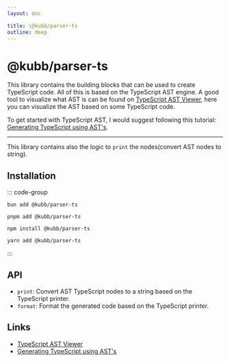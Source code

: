 ```yaml
---
layout: doc

title: \@kubb/parser-ts
outline: deep
---
```


# @kubb/parser-ts

This library contains the building blocks that can be used to create TypeScript code. All of this is based on the TypeScript AST engine.
A good tool to visualize what AST is can be found on [TypeScript AST Viewer](https://ts-ast-viewer.com), here you can visualize the AST based on some TypeScript code.

To get started with TypeScript AST, I would suggest following this tutorial: [Generating TypeScript using AST's](https://nabeelvalley.co.za/docs/javascript/typescript-ast/).

<hr/>

This library contains also the logic to `print` the nodes(convert AST nodes to string).

## Installation

::: code-group
```shell [bun]
bun add @kubb/parser-ts
```

```shell [pnpm]
pnpm add @kubb/parser-ts
```

```shell [npm]
npm install @kubb/parser-ts
```

```shell [yarn]
yarn add @kubb/parser-ts
```
:::

## API
- `print`: Convert AST TypeScript nodes to a string based on the TypeScript printer.
- `format`: Format the generated code based on the TypeScript printer.

## Links

- [TypeScript AST Viewer](https://ts-ast-viewer.com)
- [Generating TypeScript using AST's](https://nabeelvalley.co.za/docs/javascript/typescript-ast/)

